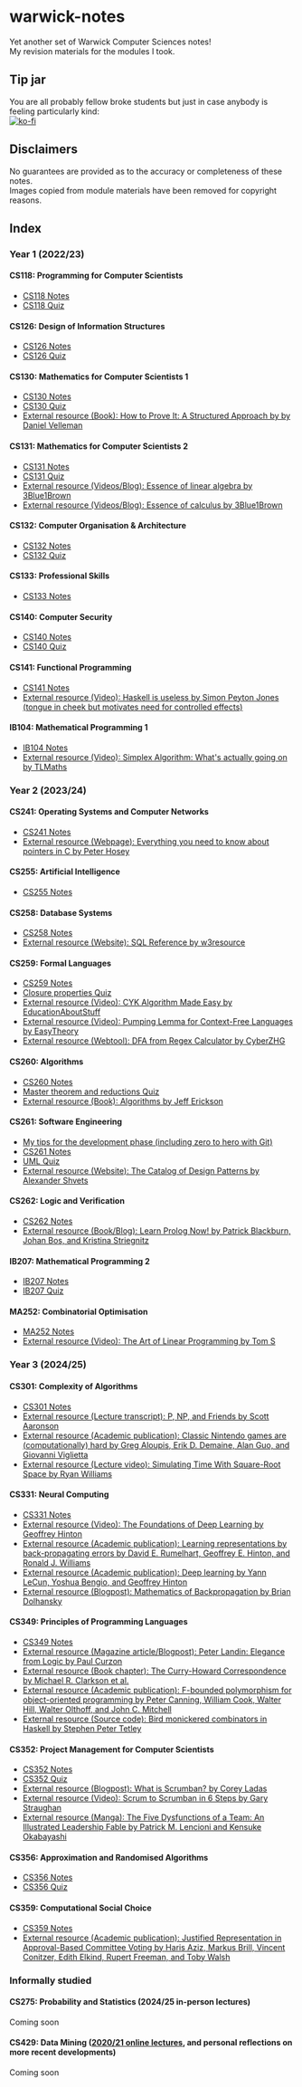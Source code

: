 # warwick-notes

Yet another set of Warwick Computer Sciences notes!  
My revision materials for the modules I took.  

## Tip jar
You are all probably fellow broke students but just in case anybody is feeling particularly kind:  
[![ko-fi](https://ko-fi.com/img/githubbutton_sm.svg)](https://ko-fi.com/E1E61FWEAC)

## Disclaimers

No guarantees are provided as to the accuracy or completeness of these notes.  
Images copied from module materials have been removed for copyright reasons.

## Index
### Year 1 (2022/23)
#### CS118: Programming for Computer Scientists
- [CS118 Notes](Y1/CS118.pdf)  
- [CS118 Quiz](https://app.studius.ai/decks/8b9d4f443b486cbfd2156fc9b293e191?invite=UKtFiMdOcZQst3yCpqAznIb5aag1)  
#### CS126: Design of Information Structures
- [CS126 Notes](Y1/CS126.pdf)  
- [CS126 Quiz](https://app.studius.ai/decks/b207a6a6cb398229a7077e0b36a6c82f?invite=UKtFiMdOcZQst3yCpqAznIb5aag1)  
#### CS130: Mathematics for Computer Scientists 1
- [CS130 Notes](Y1/CS130.pdf)  
- [CS130 Quiz](https://app.studius.ai/decks/b4953e89e933d50c8c0bbf76da7f5112?invite=UKtFiMdOcZQst3yCpqAznIb5aag1)  
- [External resource (Book): How to Prove It: A Structured Approach by by Daniel Velleman](https://www.vlebooks.com/Product/Index/2006618)  
#### CS131: Mathematics for Computer Scientists 2
- [CS131 Notes](Y1/CS131.pdf)  
- [CS131 Quiz](https://app.studius.ai/decks/e6b6297a7e3472f8b59ef8233ad84afb?invite=UKtFiMdOcZQst3yCpqAznIb5aag1)  
- [External resource (Videos/Blog): Essence of linear algebra by 3Blue1Brown](https://www.3blue1brown.com/topics/linear-algebra)  
- [External resource (Videos/Blog): Essence of calculus by 3Blue1Brown](https://www.3blue1brown.com/topics/calculus)
#### CS132: Computer Organisation & Architecture
- [CS132 Notes](Y1/CS132.pdf)  
- [CS132 Quiz](https://app.studius.ai/decks/db693124565718bffacd91f8c287af43?invite=UKtFiMdOcZQst3yCpqAznIb5aag1)  
#### CS133: Professional Skills
- [CS133 Notes](Y1/CS133T2_RAW.pdf)  
#### CS140: Computer Security
- [CS140 Notes](Y1/CS140.pdf)  
- [CS140 Quiz](https://app.studius.ai/decks/c93c2a144d16e44f9b4fa6ab76ffcf5e?invite=UKtFiMdOcZQst3yCpqAznIb5aag1)  
#### CS141: Functional Programming
- [CS141 Notes](Y1/CS141.pdf)  
- [External resource (Video): Haskell is useless by Simon Peyton Jones (tongue in cheek but motivates need for controlled effects)](https://www.youtube.com/watch?v=iSmkqocn0oQ)  
#### IB104: Mathematical Programming 1
- [IB104 Notes](Y1/IB104.pdf)  
- [External resource (Video): Simplex Algorithm: What's actually going on by TLMaths](https://www.youtube.com/watch?v=pWeEz3O-ZRg)  

### Year 2 (2023/24)
#### CS241: Operating Systems and Computer Networks
- [CS241 Notes](Y2/CS241.pdf)  
- [External resource (Webpage): Everything you need to know about pointers in C by Peter Hosey](https://boredzo.org/pointers/)  
#### CS255: Artificial Intelligence
- [CS255 Notes](Y2/CS255.pdf)  
#### CS258: Database Systems
- [CS258 Notes](Y2/CS258.pdf)  
- [External resource (Website): SQL Reference by w3resource](https://www.w3resource.com/sql/tutorials.php)  
#### CS259: Formal Languages
- [CS259 Notes](Y2/CS259.pdf)  
- [Closure properties Quiz](https://app.studius.ai/decks/dda0251b15d3d9c18b89256831f5770d?invite=UKtFiMdOcZQst3yCpqAznIb5aag1)  
- [External resource (Video): CYK Algorithm Made Easy by EducationAboutStuff](https://www.youtube.com/watch?v=VTH1k-xiswM)  
- [External resource (Video): Pumping Lemma for Context-Free Languages by EasyTheory](https://www.youtube.com/watch?v=-UH9L2sJpPQ)  
- [External resource (Webtool): DFA from Regex Calculator by CyberZHG](https://cyberzhg.github.io/toolbox/min_dfa)  
#### CS260: Algorithms
- [CS260 Notes](Y2/CS260.pdf)  
- [Master theorem and reductions Quiz](https://app.studius.ai/decks/feb883d42e048e5df6ea41794b7a6b4e?invite=UKtFiMdOcZQst3yCpqAznIb5aag1)  
- [External resource (Book): Algorithms by Jeff Erickson](https://jeffe.cs.illinois.edu/teaching/algorithms/book/Algorithms-JeffE.pdf)  
#### CS261: Software Engineering
- [My tips for the development phase (including zero to hero with Git)](Y2/CS261_DevTips.pdf)  
- [CS261 Notes](Y2/CS261.pdf)  
- [UML Quiz](https://app.studius.ai/decks/d1a5bafe5cbaf9f6c373d61bf21b131f?invite=UKtFiMdOcZQst3yCpqAznIb5aag1)  
- [External resource (Website): The Catalog of Design Patterns by Alexander Shvets](https://refactoring.guru/design-patterns/catalog)  
#### CS262: Logic and Verification
- [CS262 Notes](Y2/CS262.pdf)  
- [External resource (Book/Blog): Learn Prolog Now! by Patrick Blackburn, Johan Bos, and Kristina Striegnitz](https://www.let.rug.nl/bos/lpn//lpnpage.php?pageid=online)  
#### IB207: Mathematical Programming 2
- [IB207 Notes](Y2/IB207.pdf)  
- [IB207 Quiz](https://app.studius.ai/decks/857ac2d5c1a2dceceb3bf47ba0798553?invite=UKtFiMdOcZQst3yCpqAznIb5aag1)  
#### MA252: Combinatorial Optimisation
- [MA252 Notes](Y2/MA252.pdf)  
- [External resource (Video): The Art of Linear Programming by Tom S](https://www.youtube.com/watch?v=E72DWgKP_1Y)  
### Year 3 (2024/25)
#### CS301: Complexity of Algorithms
- [CS301 Notes](Y3/CS301.pdf)  
- [External resource (Lecture transcript): P, NP, and Friends by Scott Aaronson](https://scottaaronson.com/democritus/lec6.html)  
- [External resource (Academic publication): Classic Nintendo games are (computationally) hard by Greg Aloupis, Erik D. Demaine, Alan Guo, and Giovanni Viglietta](https://www.sciencedirect.com/science/article/pii/S0304397515001735)  
- [External resource (Lecture video): Simulating Time With Square-Root Space by Ryan Williams](https://www.youtube.com/watch?v=1qwDO5ulUFs)  
#### CS331: Neural Computing
- [CS331 Notes](Y3/CS331.pdf)  
- [External resource (Video): The Foundations of Deep Learning by Geoffrey Hinton](https://www.youtube.com/watch?v=zl99IZvW7rE)  
- [External resource (Academic publication): Learning representations by back-propagating errors by David E. Rumelhart, Geoffrey E. Hinton, and Ronald J. Williams](https://www.nature.com/articles/323533a0)  
- [External resource (Academic publication): Deep learning by Yann LeCun, Yoshua Bengio, and Geoffrey Hinton](https://www.nature.com/articles/nature14539)  
- [External resource (Blogpost): Mathematics of Backpropagation by Brian Dolhansky](https://www.briandolhansky.com/blog/2013/9/27/artificial-neural-networks-backpropagation-part-4)  
#### CS349: Principles of Programming Languages
- [CS349 Notes](Y3/CS349.pdf)  
- [External resource (Magazine article/Blogpost): Peter Landin: Elegance from Logic by Paul Curzon](https://cs4fn.blog/2025/02/08/peter-landin-elegance-from-logic/)  
- [External resource (Book chapter): The Curry-Howard Correspondence by Michael R. Clarkson et al.](https://cs3110.github.io/textbook/chapters/adv/curry-howard.html)  
- [External resource (Academic publication): F-bounded polymorphism for object-oriented programming by Peter Canning, William Cook, Walter Hill, Walter Olthoff, and John C. Mitchell](https://dl.acm.org/doi/10.1145/99370.99392)  
- [External resource (Source code): Bird monickered combinators in Haskell by Stephen Peter Tetley](https://hackage.haskell.org/package/data-aviary-0.4.0/docs/src/Data-Aviary-Birds.html)  
#### CS352: Project Management for Computer Scientists
- [CS352 Notes](Y3/CS352.pdf)  
- [CS352 Quiz](https://app.studius.ai/decks/9a957e3ffa81ccf0f5f084fa33b2cba5?invite=UKtFiMdOcZQst3yCpqAznIb5aag1)  
- [External resource (Blogpost): What is Scrumban? by Corey Ladas](https://agilealliance.org/scrumban/)  
- [External resource (Video): Scrum to Scrumban in 6 Steps by Gary Straughan](https://www.youtube.com/watch?v=fgT4AaKcBUA)  
- [External resource (Manga): The Five Dysfunctions of a Team: An Illustrated Leadership Fable by Patrick M. Lencioni and Kensuke Okabayashi](https://ebookcentral.proquest.com/lib/warw/detail.action?docID=832248)  
#### CS356: Approximation and Randomised Algorithms
- [CS356 Notes](Y3/CS356.pdf)  
- [CS356 Quiz](https://app.studius.ai/decks/d9747d1e8e16a13fff097749f17a18a0?invite=UKtFiMdOcZQst3yCpqAznIb5aag1)  
#### CS359: Computational Social Choice
- [CS359 Notes](Y3/CS359.pdf)  
- [External resource (Academic publication): Justified Representation in Approval-Based Committee Voting by Haris Aziz, Markus Brill, Vincent Conitzer, Edith Elkind, Rupert Freeman, and Toby Walsh](https://arxiv.org/abs/1407.8269)  
### Informally studied
#### CS275: Probability and Statistics (2024/25 in-person lectures)
Coming soon
#### CS429: Data Mining ([2020/21 online lectures](https://www.youtube.com/playlist?list=PL9IcorxiyRbASB9DXjoWnBJO9RSKyzM2N), and personal reflections on more recent developments)
Coming soon
